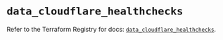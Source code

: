 # `data_cloudflare_healthchecks`

Refer to the Terraform Registry for docs: [`data_cloudflare_healthchecks`](https://registry.terraform.io/providers/cloudflare/cloudflare/5.6.0/docs/data-sources/healthchecks).
